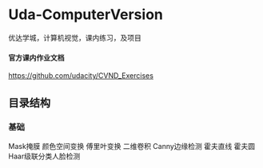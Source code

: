 # Uda-ComputerVersion
优达学城，计算机视觉，课内练习，及项目

#### 官方课内作业文档
https://github.com/udacity/CVND_Exercises

## 目录结构
### 基础
Mask掩膜
颜色空间变换
傅里叶变换
二维卷积
Canny边缘检测
霍夫直线
霍夫圆
Haar级联分类人脸检测
